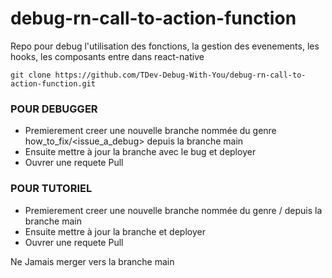 # debug-rn-call-to-action-function

  Repo pour debug l'utilisation des fonctions, la gestion des evenements, les hooks, les composants entre dans react-native
  
  `git clone https://github.com/TDev-Debug-With-You/debug-rn-call-to-action-function.git`


### POUR DEBUGGER
  - Premierement creer une nouvelle branche nommée du genre how_to_fix/<issue_a_debug> depuis la branche main
  - Ensuite mettre à jour la branche avec le bug et deployer
  - Ouvrer une requete Pull


### POUR TUTORIEL
   - Premierement creer une nouvelle branche nommée du genre <user>/<feature> depuis la branche main
  - Ensuite mettre à jour la branche et deployer
  - Ouvrer une requete Pull
  
  


Ne Jamais merger vers la branche main
